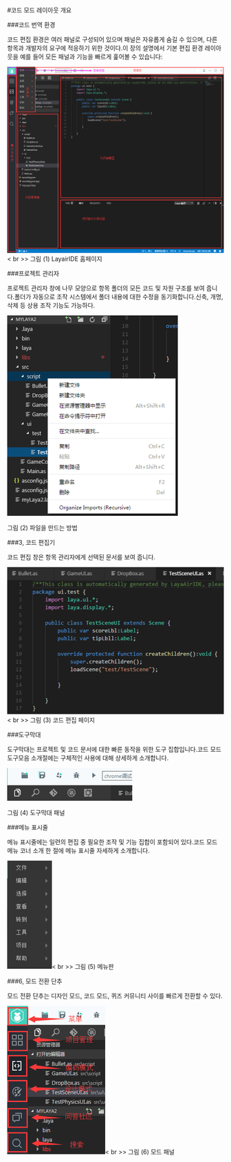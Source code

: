 #코드 모드 레이아웃 개요



 



###코드 번역 환경

코드 편집 환경은 여러 패널로 구성되어 있으며 패널은 자유롭게 숨길 수 있으며, 다른 항목과 개발자의 요구에 적응하기 위한 것이다.이 장의 설명에서 기본 편집 환경 레이아웃을 예를 들어 모든 패널과 기능을 빠르게 훑어볼 수 있습니다:

![blob.png](img/1.png)< br >>
그림 (1) LayairIDE 홈페이지



###프로젝트 관리자

프로젝트 관리자 창에 나무 모양으로 항목 폴더의 모든 코드 및 자원 구조를 보여 줍니다.폴더가 자동으로 조작 시스템에서 폴더 내용에 대한 수정을 동기화합니다.신축, 개명, 삭제 등 상용 조작 기능도 가능하다.

![blob.png](img/2.png)<br/>

그림 (2) 파일을 만드는 방법



 



###3, 코드 편집기

코드 편집 창은 항목 관리자에게 선택된 문서를 보여 줍니다.

![blob.png](img/3.png)< br >>
그림 (3) 코드 편집 페이지



###도구막대

도구막대는 프로젝트 및 코드 문서에 대한 빠른 동작을 위한 도구 집합입니다.코드 모드 도구모음 소개절에는 구체적인 사용에 대해 상세하게 소개합니다.



 ![blob.png](img/4.png)<br/>

그림 (4) 도구막대 패널



 







###메뉴 표시줄

메뉴 표시줄에는 일련의 편집 중 필요한 조작 및 기능 집합이 포함되어 있다.코드 모드 메뉴 코너 소개 한 절에 메뉴 표시줄 자세하게 소개합니다.

![blob.png](img/5.png)< br >>
그림 (5) 메뉴판



 







###6, 모드 전환 단추

모드 전환 단추는 디자인 모드, 코드 모드, 퀴즈 커뮤니티 사이를 빠르게 전환할 수 있다.

![blob.png](img/6.png)< br >>
그림 (6) 모드 패널